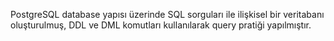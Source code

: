 PostgreSQL database yapısı üzerinde SQL sorguları ile ilişkisel bir veritabanı oluşturulmuş, DDL ve DML komutları kullanılarak query pratiği yapılmıştır.
